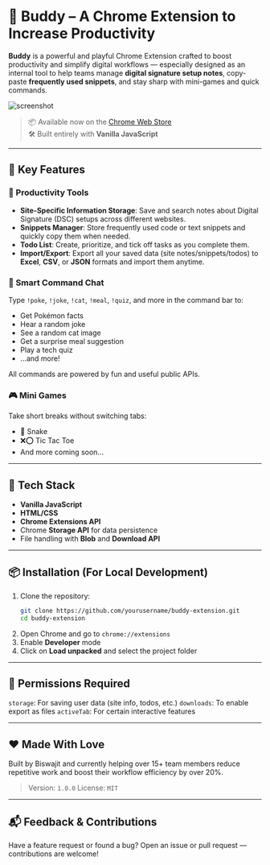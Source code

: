 # 🧠 Buddy – A Chrome Extension to Increase Productivity

**Buddy** is a powerful and playful Chrome Extension crafted to boost productivity and simplify digital workflows — especially designed as an internal tool to help teams manage **digital signature setup notes**, copy-paste **frequently used snippets**, and stay sharp with mini-games and quick commands.

![screenshot](./assets/screenshot.png)

> 📦 Available now on the [Chrome Web Store](https://chromewebstore.google.com/detail/capricorn-buddy/fhglkkipgomcdobnmpjnghjkcdnkkffi)  
> 🛠️ Built entirely with **Vanilla JavaScript**

---

## 🚀 Key Features

### 💼 Productivity Tools
- **Site-Specific Information Storage**: Save and search notes about Digital Signature (DSC) setups across different websites.
- **Snippets Manager**: Store frequently used code or text snippets and quickly copy them when needed.
- **Todo List**: Create, prioritize, and tick off tasks as you complete them.
- **Import/Export**: Export all your saved data (site notes/snippets/todos) to **Excel**, **CSV**, or **JSON** formats and import them anytime.

### 🧠 Smart Command Chat
Type `!poke`, `!joke`, `!cat`, `!meal`, `!quiz`, and more in the command bar to:
- Get Pokémon facts
- Hear a random joke
- See a random cat image
- Get a surprise meal suggestion
- Play a tech quiz
- ...and more!

All commands are powered by fun and useful public APIs.

### 🎮 Mini Games
Take short breaks without switching tabs:
- 🐍 Snake
- ❌⭕ Tic Tac Toe
- And more coming soon...

---

## 🧰 Tech Stack

- **Vanilla JavaScript**
- **HTML/CSS**
- **Chrome Extensions API**
- Chrome **Storage API** for data persistence
- File handling with **Blob** and **Download API**

---

## 📦 Installation (For Local Development)

1. Clone the repository:
   ```bash
   git clone https://github.com/yourusername/buddy-extension.git
   cd buddy-extension
2. Open Chrome and go to `chrome://extensions`
3. Enable **Developer** mode
4. Click on **Load unpacked** and select the project folder

---

## 🔐 Permissions Required

`storage`: For saving user data (site info, todos, etc.)
`downloads`: To enable export as files
`activeTab`: For certain interactive features

---

## ❤️ Made With Love

Built by Biswajit and currently helping over 15+ team members reduce repetitive work and boost their workflow efficiency by over 20%.

> Version: `1.0.0`
> License: `MIT`

---

## 📬 Feedback & Contributions

Have a feature request or found a bug?
Open an issue or pull request — contributions are welcome!
